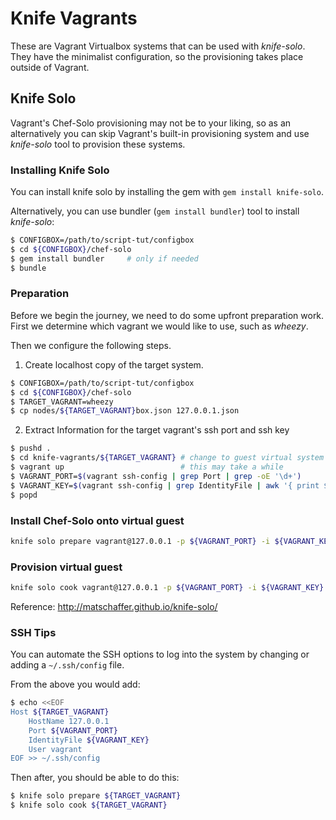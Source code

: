 # Knife Vagrants

These are Vagrant Virtualbox systems that can be used with *knife-solo*.  They have the minimalist configuration, so the provisioning takes place outside of Vagrant.

## Knife Solo

Vagrant's Chef-Solo provisioning may not be to your liking, so as an alternatively you can skip Vagrant's built-in provisioning system and use *knife-solo* tool to provision these systems.

### Installing Knife Solo

You can install knife solo by installing the gem with `gem install knife-solo`.  

Alternatively, you can use bundler (`gem install bundler`) tool to install *knife-solo*:

```bash
$ CONFIGBOX=/path/to/script-tut/configbox
$ cd ${CONFIGBOX}/chef-solo
$ gem install bundler     # only if needed
$ bundle
```

### Preparation

Before we begin the journey, we need to do some upfront preparation work.  First we determine which vagrant we would like to use, such as *wheezy*.

Then we configure the following steps.

1. Create localhost copy of the target system.

```bash
$ CONFIGBOX=/path/to/script-tut/configbox
$ cd ${CONFIGBOX}/chef-solo
$ TARGET_VAGRANT=wheezy
$ cp nodes/${TARGET_VAGRANT}box.json 127.0.0.1.json
```

2. Extract Information for the target vagrant's ssh port and ssh key

```bash
$ pushd .
$ cd knife-vagrants/${TARGET_VAGRANT} # change to guest virtual system directory
$ vagrant up                          # this may take a while
$ VAGRANT_PORT=$(vagrant ssh-config | grep Port | grep -oE '\d+')
$ VAGRANT_KEY=$(vagrant ssh-config | grep IdentityFile | awk '{ print $2 }')
$ popd
```

### Install Chef-Solo onto virtual guest

```bash
knife solo prepare vagrant@127.0.0.1 -p ${VAGRANT_PORT} -i ${VAGRANT_KEY}
```

### Provision virtual guest

```bash
knife solo cook vagrant@127.0.0.1 -p ${VAGRANT_PORT} -i ${VAGRANT_KEY}
```

Reference: http://matschaffer.github.io/knife-solo/

### SSH Tips

You can automate the SSH options to log into the system by changing or adding a `~/.ssh/config` file.  

From the above you would add:

```bash
$ echo <<EOF
Host ${TARGET_VAGRANT}
    HostName 127.0.0.1
    Port ${VAGRANT_PORT}
    IdentityFile ${VAGRANT_KEY}
    User vagrant
EOF >> ~/.ssh/config
```

Then after, you should be able to do this:

```bash
$ knife solo prepare ${TARGET_VAGRANT}
$ knife solo cook ${TARGET_VAGRANT}
```
